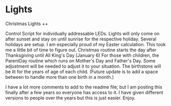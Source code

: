 # Lights
Christmas Lights ++

Control Script for individually addressable LEDs.
Lights will only come on after sunset and stay on until sunrise for the respective holiday.
Several holidays are setup.
I am especially proud of my Easter calculation.  This took me a little bit of time to figure out.
Christmas routine starts the day after Thanksgiving until All King's Day (January 6)
For those with children, the ParentDay routine which runs on Mother's Day and Father's Day.  Some adjustment will be needed to adjust it to your situation.  The birthstone will be lit for the years of age of each child. (Future update is to add a space between to handle more than one birth in a month.)

I have a lot more comments to add to the readme file; but I am posting this finally after a few years so everyone has access to it.  I have given different versions to people over the years but this is just easier.  Enjoy.

